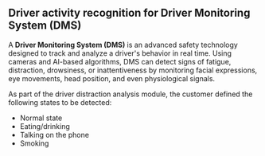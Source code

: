## Driver activity recognition for Driver Monitoring System (DMS) ##

A **Driver Monitoring System (DMS)** is an advanced safety technology designed to track and analyze a driver's behavior in real time. Using cameras and AI-based algorithms, DMS can detect signs of fatigue, distraction, drowsiness, or inattentiveness by monitoring facial expressions, eye movements, head position, and even physiological signals.

As part of the driver distraction analysis module, the customer defined the following states to be detected: 
+ Normal state
+ Eating/drinking
+ Talking on the phone
+ Smoking
